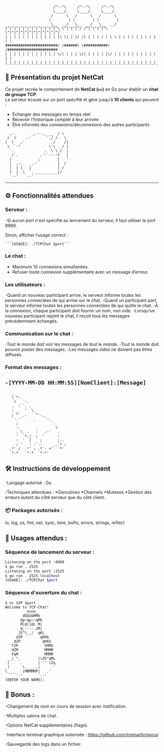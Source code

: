 ```
                      /^--^\     /^--^\     /^--^\
                      \____/     \____/     \____/
                     /      \   /      \   /      \
                    |        | |        | |        |
                     \__  __/   \__  __/   \__  __/
|^|^|^|^|^|^|^|^|^|^|^|^\ \^|^|^|^/ /^|^|^|^|^\ \^|^|^|^|^|^|^|^|^|^|^|^|
| | | | | | | | | | | | |\ \| | |/ /| | | | | | \ \ | | | | | | | | | | |
########################/ /######\ \###########/ /#######################
| | | | | | | | | | | | \/| | | | \/| | | | | |\/ | | | | | | | | | | | |
|_|_|_|_|_|_|_|_|_|_|_|_|_|_|_|_|_|_|_|_|_|_|_|_|_|_|_|_|_|_|_|_|_|_|_|_|
```
## 🧵 Présentation du projet NetCat
Ce projet recrée le comportement de **NetCat (`nc`)** en Go pour établir un **chat de groupe TCP**.  
Le serveur écoute sur un port spécifié et gère jusqu’à **10 clients** qui peuvent :
- Échanger des messages en temps réel
- Recevoir l’historique complet à leur arrivée
- Être informés des connexions/déconnexions des autres participants

```
  ,-.       _,---._ __  / \
 /  )    .-'       `./ /   \
(  (   ,'            `/    /|
 \  `-"             \'\   / |
  `.              ,  \ \ /  |
   /`.          ,'-`----Y   |
  (            ;        |   '
  |  ,-.    ,-'         |  /
  |  | (   |            | /
  )  |  \  `.___________|/
  `--'   `--'
```
---
## ⚙️ Fonctionnalités attendues

### Serveur :
-Si aucun port n'est spécifié au lancement du serveur, il faut utiliser le port 8989.

Sinon, afficher l’usage correct :

    ```[USAGE]: ./TCPChat $port```

### Le chat :
- Maximum 10 connexions simultanées.
- Refuser toute connexion supplémentaire avec un message d’erreur.

### Les utilisateurs :
-Quand un nouveau participant arrive, le serveur informe toutes les personnes connectées de qui arrive sur le chat.
-Quand un participant part, le serveur informe toutes les personnes connectées de qui quitte le chat.
-À la connexion, chaque participant doit fournir un nom, non vide.
-Lorsqu’un nouveau participant rejoint le chat, il reçoit tous les messages précédemment échangés.

### Communication sur le chat :
-Tout le monde doit voir les messages de tout le monde.
-Tout le monde doit pouvoir poster des messages.
-Les messages vides ne doivent pas êtres diffusés.

### Format des messages :
```-[YYYY-MM-DD HH:MM:SS][NomClient]:[Message]```
---
       _                        
       \`*-.                    
        )  _`-.                 
       .  : `. .                
       : _   '  \               
       ; *` _.   `*-._          
       `-.-'          `-.       
         ;       `       `.     
         :.       .        \    
         . \  .   :   .-'   .   
         '  `+.;  ;  '      :   
         :  '  |    ;       ;-. 
         ; '   : :`-:     _.`* ;
      .*' /  .*' ; .*`- +'  `*' 
      `*-*   `*-*  `*-*'
## 🛠️ Instructions de développement

-Langage autorisé : Go

-Techniques attendues :
    *Goroutines
    *Channels
    *Mutexes
    *Gestion des erreurs autant du côté serveur que du côté client.

### 📦 Packages autorisés :
io, log, os, fmt, net, sync, time, bufio, errors, strings, reflect

## 🚀 Usages attendus :

### Séquence de lancement du serveur :

```bash
Listening on the port :8989
$ go run . 2525
Listening on the port :2525
$ go run . 2525 localhost
[USAGE]: ./TCPChat $port
```

### Séquence d'ouverture du chat :
```
$ nc $IP $port
Welcome to TCP-Chat!
         _nnnn_
        dGGGGMMb
       @p~qp~~qMb
       M|@||@) M|
       @,----.JM|
      JS^\__/  qKL
     dZP        qKRb
    dZP          qKKb
   fZP            SMMb
   HZM            MMMM
   FqM            MMMM
 __| ".        |\dS"qML
 |    `.       | `' \Zq
_)      \.___.,|     .'
\____   )MMMMMP|   .'
     `-'       `--'
[ENTER YOUR NAME]:
```
## 🎁 Bonus :
-Changement de nom en cours de session avec notification.

-Multiples salons de chat.

-Options NetCat supplémentaires (flags).

-Interface terminal graphique autorisée :  https://github.com/jroimartin/gocui

-Sauvegarde des logs dans un fichier.